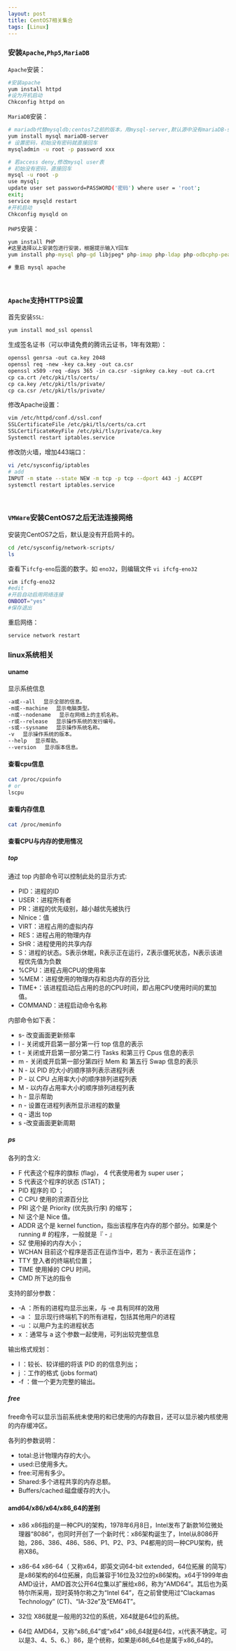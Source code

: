 ```yaml
---
layout: post
title: CentOS7相关集合
tags: [Linux]
---
```


### 安装`Apache`,`Php5`,`MariaDB`

`Apache`安装：

```bash
#安装apache
yum install httpd 
#设为开机启动
Chkconfig httpd on 
```

`MariaDB`安装：

```bash
# mariadb代替mysqldb;centos7之前的版本，用mysql-server,默认源中没有mariaDB-server
yum install mysql mariaDB-server
# 设置密码，初始没有密码就直接回车
mysqladmin -u root -p password xxx

# 若access deny,修改mysql user表
# 初始没有密码，直接回车
mysql -u root -p
use mysql;
update user set password=PASSWORD('密码') where user = 'root';
exit;
service mysqld restart
#开机启动
Chkconfig mysqld on
```

`PHP5`安装：

```cmd
yum install PHP
#这里选择以上安装包进行安装，根据提示输入Y回车
yum install php-mysql php-gd libjpeg* php-imap php-ldap php-odbcphp-pear   php-xml php-xmlrpc php-mbstring php-mcrypt php-bcmath  php-mhashlibmcrypt  

# 重启 mysql apache
```

<br/>

### `Apache`支持HTTPS设置

首先安装`SSL`:

```bash
yum install mod_ssl openssl
```

生成签名证书（可以申请免费的腾讯云证书，1年有效期）：

```bash
openssl genrsa -out ca.key 2048
openssl req -new -key ca.key -out ca.csr
openssl x509 -req -days 365 -in ca.csr -signkey ca.key -out ca.crt
cp ca.crt /etc/pki/tls/certs/
cp ca.key /etc/pki/tls/private/
cp ca.csr /etc/pki/tls/private/
```

修改Apache设置：

```bash
vim /etc/httpd/conf.d/ssl.conf
SSLCertificateFile /etc/pki/tls/certs/ca.crt
SSLCertificateKeyFile /etc/pki/tls/private/ca.key
Systemctl restart iptables.service
```

修改防火墙，增加443端口：

```bash
vi /etc/sysconfig/iptables
# add
INPUT -m state --state NEW -m tcp -p tcp --dport 443 -j ACCEPT
systemctl restart iptables.service 
```

<br/>

### `VMWare`安装CentOS7之后无法连接网络

安装完CentOS7之后，默认是没有开启网卡的。

```bash
cd /etc/sysconfig/network-scripts/
ls
```

查看下`ifcfg-eno`后面的数字。如 `eno32`，则编辑文件 `vi ifcfg-eno32`

```bash
vim ifcfg-eno32
#edit
#开启自动启用网络连接
ONBOOT="yes"
#保存退出
```

重启网络：

```bash
service network restart 
```


### linux系统相关

#### uname
显示系统信息
```bash
-a或--all 　显示全部的信息。
-m或--machine 　显示电脑类型。
-n或--nodename 　显示在网络上的主机名称。
-r或--release 　显示操作系统的发行编号。
-s或--sysname 　显示操作系统名称。
-v 　显示操作系统的版本。
--help 　显示帮助。
--version 　显示版本信息。
```

#### 查看cpu信息
```bash
cat /proc/cpuinfo
# or
lscpu
```

#### 查看内存信息
```bash
cat /proc/meminfo
```

#### 查看CPU与内存的使用情况
##### top
通过 top 内部命令可以控制此处的显示方式:
- PID：进程的ID
- USER：进程所有者
- PR：进程的优先级别，越小越优先被执行
- NInice：值
- VIRT：进程占用的虚拟内存
- RES：进程占用的物理内存
- SHR：进程使用的共享内存
- S：进程的状态。S表示休眠，R表示正在运行，Z表示僵死状态，N表示该进程优先值为负数
- %CPU：进程占用CPU的使用率
- %MEM：进程使用的物理内存和总内存的百分比
- TIME+：该进程启动后占用的总的CPU时间，即占用CPU使用时间的累加值。
- COMMAND：进程启动命令名称
  
内部命令如下表：
- s- 改变画面更新频率
- l - 关闭或开启第一部分第一行 top 信息的表示
- t - 关闭或开启第一部分第二行 Tasks 和第三行 Cpus 信息的表示
- m - 关闭或开启第一部分第四行 Mem 和 第五行 Swap 信息的表示
- N - 以 PID 的大小的顺序排列表示进程列表
- P - 以 CPU 占用率大小的顺序排列进程列表
- M - 以内存占用率大小的顺序排列进程列表
- h - 显示帮助
- n - 设置在进程列表所显示进程的数量
- q - 退出 top
- s -改变画面更新周期
  
##### ps
各列的含义:
- F 代表这个程序的旗标 (flag)， 4 代表使用者为 super user；
- S 代表这个程序的状态 (STAT)；
- PID 程序的 ID ；
- C CPU 使用的资源百分比
- PRI 这个是 Priority (优先执行序) 的缩写；
- NI 这个是 Nice 值。
- ADDR 这个是 kernel function，指出该程序在内存的那个部分。如果是个 running # 的程序，一般就是『 - 』
- SZ 使用掉的内存大小；
- WCHAN 目前这个程序是否正在运作当中，若为 - 表示正在运作；
- TTY 登入者的终端机位置；
- TIME 使用掉的 CPU 时间。
- CMD 所下达的指令
  
支持的部分参数：
- -A ：所有的进程均显示出来，与 -e 具有同样的效用
- -a ： 显示现行终端机下的所有进程，包括其他用户的进程
- -u ：以用户为主的进程状态
- x ：通常与 a 这个参数一起使用，可列出较完整信息

输出格式规划：
- l ：较长、较详细的将该 PID 的的信息列出；
- j ：工作的格式 (jobs format)
- -f ：做一个更为完整的输出。
  
##### free
free命令可以显示当前系统未使用的和已使用的内存数目，还可以显示被内核使用的内存缓冲区。

各列的参数说明：
- total:总计物理内存的大小。
- used:已使用多大。
- free:可用有多少。
- Shared:多个进程共享的内存总额。
- Buffers/cached:磁盘缓存的大小。

#### amd64/x86/x64/x86_64的差别
- x86
x86指的是一种CPU的架构，1978年6月8日，Intel发布了新款16位微处理器“8086”，也同时开创了一个新时代：x86架构诞生了，Intel从8086开始，286、386、486、586、P1、P2、P3、P4都用的同一种CPU架构，统称X86。

- x86-64
x86-64（ 又称x64，即英文词64-bit extended，64位拓展 的简写）是x86架构的64位拓展，向后兼容于16位及32位的x86架构。x64于1999年由AMD设计，AMD首次公开64位集以扩展给x86，称为“AMD64”。其后也为英特尔所采用，现时英特尔称之为“Intel 64”，在之前曾使用过“Clackamas Technology” (CT)、“IA-32e”及“EM64T”。

- 32位
X86就是一般用的32位的系统，X64就是64位的系统。

- 64位
AMD64，又称“x86_64”或“x64”
x86_64就是64位，x(代表不确定。可以是3、4、5、6、）86，是个统称，如果是i686_64也是属于x86_64的。
